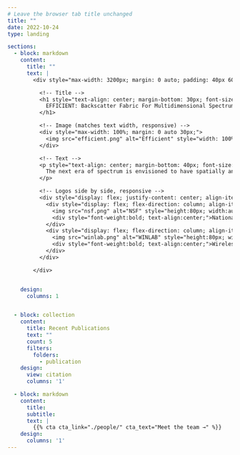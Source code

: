 ```yaml
---
# Leave the browser tab title unchanged
title: ""  
date: 2022-10-24
type: landing

sections:
  - block: markdown
    content:
      title: ""
      text: |
        <div style="max-width: 3200px; margin: 0 auto; padding: 40px 60px; box-sizing: border-box;">

          <!-- Title -->
          <h1 style="text-align: center; margin-bottom: 30px; font-size: 2.5em;">
            EFFICIENT: Backscatter Fabric For Multidimensional Spectrum Situational Awareness and Protection
          </h1>

          <!-- Image (matches text width, responsive) -->
          <div style="max-width: 100%; margin: 0 auto 30px;">
            <img src="efficient.png" alt="Efficient" style="width: 100%; height: auto; max-width: 1200px; display: block;">
          </div>

          <!-- Text -->
          <p style="text-align: center; margin-bottom: 40px; font-size: 1.1em; line-height: 1.6;">
            The next era of spectrum is envisioned to have spatially and spectrally adjacent systems that are dynamic, resulting in frequent cross-system interference. This project enables affordable, accurate, near-real-time spectrum situational awareness, including simple spectrum sensing algorithms, distributed mechanisms, and relevant spectrum sensing hardware. In addition, it targets mechanisms at the physical layer that provide radio waveform protection against unwanted interference without modifying existing infrastructure. Techniques include model-based and machine learning approaches, focusing on multidimensional awareness and interference protection. The work aims to demonstrate these principles in the FR3 band using the COSMOS Testbed for next-generation wireless coexistence scenarios.
          </p>

          <!-- Logos side by side, responsive -->
          <div style="display: flex; justify-content: center; align-items: flex-start; gap: 80px; flex-wrap: wrap;">
            <div style="display: flex; flex-direction: column; align-items: center; gap: 10px; flex: 1 1 200px; max-width: 200px;">
              <img src="nsf.png" alt="NSF" style="height:80px; width:auto; max-width:100%;">
              <div style="font-weight:bold; text-align:center;">National Science Foundation (NSF)</div>
            </div>
            <div style="display: flex; flex-direction: column; align-items: center; gap: 10px; flex: 1 1 200px; max-width: 200px;">
              <img src="winlab.png" alt="WINLAB" style="height:80px; width:auto; max-width:100%;">
              <div style="font-weight:bold; text-align:center;">Wireless Information Network Laboratory (WINLAB)</div>
            </div>
          </div>

        </div>


    design:
      columns: 1


  - block: collection
    content:
      title: Recent Publications
      text: ""
      count: 5
      filters:
        folders:
          - publication
    design:
      view: citation
      columns: '1'

  - block: markdown
    content:
      title:
      subtitle:
      text: |
        {{% cta cta_link="./people/" cta_text="Meet the team →" %}}
    design:
      columns: '1'
---
```

